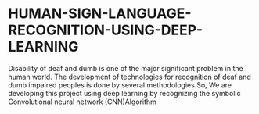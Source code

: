 # HUMAN-SIGN-LANGUAGE-RECOGNITION-USING-DEEP-LEARNING
Disability of deaf and dumb is one of the major significant problem in the human world. The development of technologies for recognition of deaf and dumb impaired peoples is done by several methodologies.So, We are developing this project using deep learning by recognizing the symbolic  Convolutional neural network (CNN)Algorithm 
